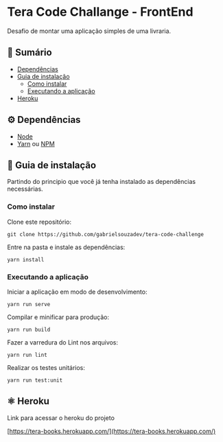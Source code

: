 # Tera Code Challange - FrontEnd

Desafio de montar uma aplicação simples de uma livraria.

## :book: Sumário

-   [Dependências](https://github.com/gabrielsouzadev/tera-code-challenge/tree/main/frontend#gear-depend%C3%AAncias)
-   [Guia de instalação](https://github.com/gabrielsouzadev/tera-code-challenge/tree/main/frontend#rocket-guia-de-instala%C3%A7%C3%A3o)
    -   [Como instalar](https://github.com/gabrielsouzadev/tera-code-challenge/tree/main/frontend#como-instalar)
    -   [Executando a aplicação](https://github.com/gabrielsouzadev/tera-code-challenge/tree/main/frontend#executando-a-aplica%C3%A7%C3%A3o)
-   [Heroku](https://github.com/gabrielsouzadev/tera-code-challenge/tree/main/frontend#heroku)

## :gear: Dependências

-   [Node](https://nodejs.org/en/)
-   [Yarn](https://yarnpkg.com/pt-BR/) ou [NPM](https://www.npmjs.com/)

## :rocket: Guia de instalação

Partindo do principio que você já tenha instalado as dependências necessárias.

### Como instalar

Clone este repositório:

```
git clone https://github.com/gabrielsouzadev/tera-code-challenge
```

Entre na pasta e instale as dependências:

```
yarn install
```

### Executando a aplicação

Iniciar a aplicação em modo de desenvolvimento:

```
yarn run serve
```

Compilar e minificar para produção:

```
yarn run build
```

Fazer a varredura do Lint nos arquivos:

```
yarn run lint
```

Realizar os testes unitários:

```
yarn run test:unit
```

## :atom_symbol: Heroku

Link para acessar o heroku do projeto

[https://tera-books.herokuapp.com/](https://tera-books.herokuapp.com/)
